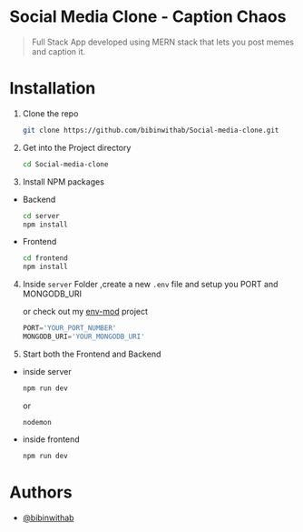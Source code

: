 
# Social Media Clone - Caption Chaos

>Full Stack App developed using MERN stack that lets you post memes and caption it.

# Installation

1. Clone the repo
   ```sh
   git clone https://github.com/bibinwithab/Social-media-clone.git
   ```

2. Get into the Project directory
     ```sh
     cd Social-media-clone
     ```

3. Install NPM packages

- Backend
   ```sh
   cd server
   npm install
   ```
- Frontend
   ```sh
   cd frontend
   npm install
   ```
4. Inside `server` Folder ,create a new `.env` file and setup you PORT and MONGODB_URI

   or check out my [env-mod](https://github.com/bibinwithab/env-mod) project 
   ```js
   PORT='YOUR_PORT_NUMBER' 
   MONGODB_URI='YOUR_MONGODB_URI'
   ```
5. Start both the Frontend and Backend
- inside server
   ```sh
   npm run dev
   ```
   or
   ```
   nodemon
   ```
- inside frontend
   ```sh
   npm run dev
   ```
# Authors

- [@bibinwithab](https://www.github.com/bibinwithab)

